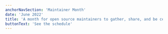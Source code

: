 ```yaml
---
anchorNavSection: 'Maintainer Month'
date: 'June 2022'
title: 'A month for open source maintainers to gather, share, and be celebrated.'
buttonText: 'See the schedule'
---
```


